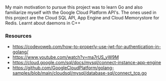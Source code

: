 My main motivation to pursue this project was to learn Go and also familiarize myself with the Google Cloud Platform API's. The ones used in this project are the Cloud SQL API, App Engine and Cloud Memorystore for Redis. Learnt about daemons in C++

### Resources
- https://codevoweb.com/how-to-properly-use-jwt-for-authentication-in-golang/
- https://www.youtube.com/watch?v=ma7rUS_vW9M
- https://cloud.google.com/sql/docs/mysql/connect-instance-app-engine
- https://github.com/GoogleCloudPlatform/golang-samples/blob/main/cloudsql/mysql/database-sql/connect_tcp.go
